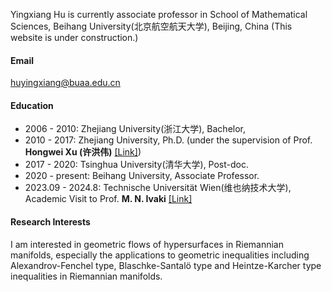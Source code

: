 
Yingxiang Hu is currently associate professor in School of Mathematical Sciences, Beihang University(北京航空航天大学), Beijing, China (This website is under construction.)

#### Email

huyingxiang@buaa.edu.cn

#### Education

- 2006 - 2010: Zhejiang University(浙江大学), Bachelor,
- 2010 - 2017: Zhejiang University, Ph.D. (under the supervision of Prof. <strong>Hongwei Xu (许洪伟)</strong> [[Link]](https://person.zju.edu.cn/xuhw))
- 2017 - 2020: Tsinghua University(清华大学), Post-doc.
- 2020 - present: Beihang University, Associate Professor.
- 2023.09 - 2024.8: Technische Universität Wien(维也纳技术大学), Academic Visit to Prof. <strong>M. N. Ivaki</strong> [[Link]](https://sites.google.com/view/mohammadivaki/info)


#### Research Interests

I am interested in geometric flows of hypersurfaces in Riemannian manifolds, especially the applications to geometric inequalities including Alexandrov-Fenchel type, Blaschke-Santalö type and Heintze-Karcher type inequalities in Riemannian manifolds.  
